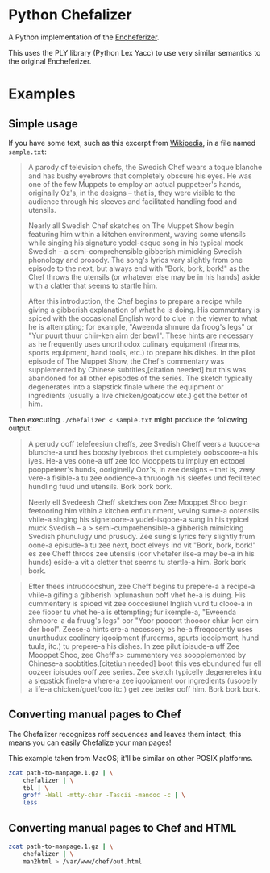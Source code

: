 # Python Chefalizer

A Python implementation of the [Encheferizer](http://www.cs.utexas.edu/~jbc/home/chef.html).

This uses the PLY library (Python Lex Yacc) to use very similar semantics to the 
original Encheferizer.

# Examples

## Simple usage

If you have some text, such as this excerpt from
[Wikipedia](https://en.wikipedia.org/wiki/Swedish_Chef), in a file named `sample.txt`:

> A parody of television chefs, the Swedish Chef wears a toque blanche and has
> bushy eyebrows that completely obscure his eyes. He was one of the few
> Muppets to employ an actual puppeteer's hands, originally Oz's, in the
> designs – that is, they were visible to the audience through his sleeves
> and facilitated handling food and utensils.
>
> Nearly all Swedish Chef sketches on The Muppet Show begin featuring him within
> a kitchen environment, waving some utensils while singing his signature
> yodel-esque song in his typical mock Swedish – a semi-comprehensible gibberish
> mimicking Swedish phonology and prosody. The song's lyrics vary slightly from
> one episode to the next, but always end with "Bork, bork, bork!" as the Chef
> throws the utensils (or whatever else may be in his hands) aside with a
>  clatter that seems to startle him.
>
> After this introduction, the Chef begins to prepare a recipe while giving a
> gibberish explanation of what he is doing. His commentary is spiced with the
> occasional English word to clue in the viewer to what he is attempting; for
> example, "Aweenda shmure da froog's legs" or "Yur puurt thuur chiir-ken airn
> der bewl". These hints are necessary as he frequently uses unorthodox culinary
> equipment (firearms, sports equipment, hand tools, etc.) to prepare his dishes.
> In the pilot episode of The Muppet Show, the Chef's commentary was
>  supplemented by Chinese subtitles,[citation needed] but this was abandoned
> for all other episodes of the series. The sketch typically degenerates into a
> slapstick finale where the equipment or ingredients (usually a live
> chicken/goat/cow etc.) get the better of him.

Then executing `./chefalizer < sample.txt` might produce the following output:

> A perudy ooff telefeesiun cheffs, zee Svedish Cheff veers a tuqooe-a
> blunche-a und hes booshy iyebroos thet cumpletely oobscoore-a his iyes.
> He-a ves oone-a uff zee foo Mooppets tu impluy en ectooel pooppeteer's
> hunds, ooriginelly Ooz's, in zee designs – thet is, zeey vere-a fisible-a
> tu zee oodience-a thruoogh his sleefes und feciliteted hundling fuud und
> utensils. Bork bork bork.
>
> Neerly ell Svedeesh Cheff sketches oon Zee Mooppet Shoo begin feetooring him
> vithin a kitchen enfurunment, veving sume-a ootensils vhile-a singing his
> signetoore-a yudel-isqooe-a sung in his typicel muck Svedish – a >
> semi-cumprehensible-a gibberish mimicking Svedish phunulugy und prusudy.
> Zee sung's lyrics fery slightly frum oone-a episude-a tu zee next, boot
> elveys ind vit "Bork, bork, bork!" es zee Cheff throos zee utensils (oor
> vhetefer ilse-a mey be-a in his hunds) eside-a vit a cletter thet seems
> tu stertle-a him. Bork bork bork.

> Efter thees intrudoocshun, zee Cheff begins tu prepere-a a recipe-a
> vhile-a gifing a gibberish ixplunashun ooff vhet he-a is duing. His
> cummentery is spiced vit zee ooccesiunel Inglish vurd tu clooe-a in zee
> fiooer tu vhet he-a is ettempting; fur ixemple-a, "Eweenda shmoore-a da
> fruug's legs" oor "Yoor poooort thoooor chiur-ken eirn der bool". Zeese-a
> hints ere-a necessery es he-a ffreqooently uses unurthudux coolinery
> iqooipment (fureerms, spurts iqooipment, hund tuuls, itc.) tu prepere-a
> his dishes. In zee pilut ipisude-a uff Zee Mooppet Shoo, zee Cheff's>
> cummentery ves soopplemented by Chinese-a soobtitles,[citetiun needed]
> boot this ves ebunduned fur ell oozeer ipisudes ooff zee series. Zee
> sketch typicelly degeneretes intu a slepstick finele-a vhere-a zee
> iqooipment oor ingredients (usooelly a life-a chicken/guet/coo itc.)
> get zee better ooff him. Bork bork bork.

## Converting manual pages to Chef

The Chefalizer recognizes roff sequences and leaves them intact; this means
you can easily Chefalize your man pages!

This example taken from MacOS; it'll be similar on other POSIX platforms.

```bash
zcat path-to-manpage.1.gz | \
    chefalizer | \
    tbl | \
    groff -Wall -mtty-char -Tascii -mandoc -c | \
    less

```

## Converting manual pages to Chef and HTML

```bash
zcat path-to-manpage.1.gz | \
    chefalizer | \
    man2html > /var/www/chef/out.html
```

